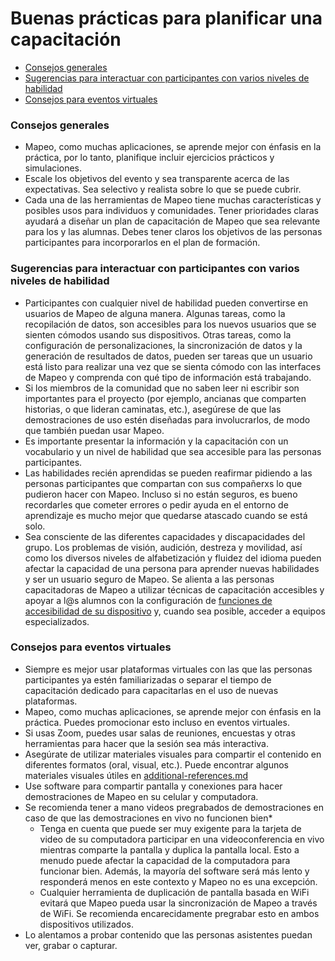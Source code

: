 # Buenas prácticas para planificar una capacitación

* [Consejos generales ](buenas-practicas-para-planificar-una-capacitacion.md#consejos-generales)
* [Sugerencias para interactuar con participantes con varios niveles de habilidad ](buenas-practicas-para-planificar-una-capacitacion.md#sugerencias-para-interactuar-con-participantes-con-varios-niveles-de-habilidad)
* [Consejos para eventos virtuales ](buenas-practicas-para-planificar-una-capacitacion.md#consejos-para-eventos-virtuales)

### Consejos generales&#x20;

* Mapeo, como muchas aplicaciones, se aprende mejor con énfasis en la práctica, por lo tanto, planifique incluir ejercicios prácticos y simulaciones.&#x20;
* Escale los objetivos del evento y sea transparente acerca de las expectativas. Sea selectivo y realista sobre lo que se puede cubrir.&#x20;
* Cada una de las herramientas de Mapeo tiene muchas características y posibles usos para individuos y comunidades. Tener prioridades claras ayudará a diseñar un plan de capacitación de Mapeo que sea relevante para los y las alumnas. Debes tener claros los objetivos de las personas participantes para incorporarlos en el plan de formación.&#x20;

### Sugerencias para interactuar con participantes con varios niveles de habilidad&#x20;

* Participantes con cualquier nivel de habilidad pueden convertirse en usuarios de Mapeo de alguna manera. Algunas tareas, como la recopilación de datos, son accesibles para los nuevos usuarios que se sienten cómodos usando sus dispositivos. Otras tareas, como la configuración de personalizaciones, la sincronización de datos y la generación de resultados de datos, pueden ser tareas que un usuario está listo para realizar una vez que se sienta cómodo con las interfaces de Mapeo y comprenda con qué tipo de información está trabajando.&#x20;
* Si los miembros de la comunidad que no saben leer ni escribir son importantes para el proyecto (por ejemplo, ancianas que comparten historias, o que lideran caminatas, etc.), asegúrese de que las demostraciones de uso estén diseñadas para involucrarlos, de modo que también puedan usar Mapeo.&#x20;
* Es importante presentar la información y la capacitación con un vocabulario y un nivel de habilidad que sea accesible para las personas participantes.&#x20;
* Las habilidades recién aprendidas se pueden reafirmar pidiendo a las personas participantes que compartan con sus compañerxs lo que pudieron hacer con Mapeo. Incluso si no están seguros, es bueno recordarles que cometer errores o pedir ayuda en el entorno de aprendizaje es mucho mejor que quedarse atascado cuando se está solo.&#x20;
* Sea consciente de las diferentes capacidades y discapacidades del grupo. Los problemas de visión, audición, destreza y movilidad, así como los diversos niveles de alfabetización y fluidez del idioma pueden afectar la capacidad de una persona para aprender nuevas habilidades y ser un usuario seguro de Mapeo. Se alienta a las personas capacitadoras de Mapeo a utilizar técnicas de capacitación accesibles y apoyar a l@s alumnos con la configuración de [funciones de accesibilidad de su dispositivo](../../glosario-y-hojas-de-referencia-rapida/glosario-de-terminos-relacionados-con-mapeo.md#device-accessability-settings) y, cuando sea posible, acceder a equipos especializados.

### Consejos para eventos virtuales&#x20;

* Siempre es mejor usar plataformas virtuales con las que las personas participantes ya estén familiarizadas o separar el tiempo de capacitación dedicado para capacitarlas en el uso de nuevas plataformas.&#x20;
* Mapeo, como muchas aplicaciones, se aprende mejor con énfasis en la práctica. Puedes promocionar esto incluso en eventos virtuales.&#x20;
* Si usas Zoom, puedes usar salas de reuniones, encuestas y otras herramientas para hacer que la sesión sea más interactiva.&#x20;
* Asegúrate de utilizar materiales visuales para compartir el contenido en diferentes formatos (oral, visual, etc.). Puede encontrar algunos materiales visuales útiles en [additional-references.md](../../../additional-references.md "mention")
* Use software para compartir pantalla y conexiones para hacer demostraciones de Mapeo en su celular y computadora.&#x20;
* Se recomienda tener a mano videos pregrabados de demostraciones en caso de que las demostraciones en vivo no funcionen bien\*&#x20;
  * Tenga en cuenta que puede ser muy exigente para la tarjeta de video de su computadora participar en una videoconferencia en vivo mientras comparte la pantalla y duplica la pantalla local. Esto a menudo puede afectar la capacidad de la computadora para funcionar bien. Además, la mayoría del software será más lento y responderá menos en este contexto y Mapeo no es una excepción.&#x20;
  * Cualquier herramienta de duplicación de pantalla basada en WiFi evitará que Mapeo pueda usar la sincronización de Mapeo a través de WiFi. Se recomienda encarecidamente pregrabar esto en ambos dispositivos utilizados.&#x20;
* Lo alentamos a probar contenido que las personas asistentes puedan ver, grabar o capturar.
